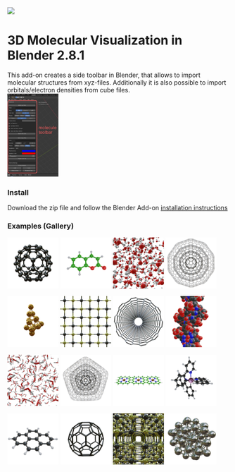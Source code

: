 <div align="left">
  <img src="https://github.com/hochej/QBlend/blob/master/docs/logo.svg" height="110"/>
</div>

3D Molecular Visualization in Blender 2.8.1
=============================================

This add-on creates a side toolbar in Blender, that allows to import molecular structures from xyz-files. Additionally it is also possible to import orbitals/electron densities from cube files. <br>
<img src="https://github.com/hochej/QBlend/blob/master/docs/q_blend_toolbar.png" width="23%"></img>

### Install 

Download the zip file and follow the Blender Add-on [installation instructions](https://docs.blender.org/manual/en/latest/editors/preferences/addons.html#installing-add-ons)

### Examples (Gallery)

<img src="https://github.com/hochej/QBlend/blob/master/docs/gallery1.png" width="23%"></img>
<img src="https://github.com/hochej/QBlend/blob/master/docs/gallery16.png" width="23%"></img>
<img src="https://github.com/hochej/QBlend/blob/master/docs/gallery3.png" width="23%"></img>
<img src="https://github.com/hochej/QBlend/blob/master/docs/gallery13.png" width="23%"></img>

<img src="https://github.com/hochej/QBlend/blob/master/docs/gallery5.png" width="23%"></img>
<img src="https://github.com/hochej/QBlend/blob/master/docs/gallery7.png" width="23%"></img>
<img src="https://github.com/hochej/QBlend/blob/master/docs/gallery10.png" width="23%"></img>
<img src="https://github.com/hochej/QBlend/blob/master/docs/gallery9.png" width="23%"></img>

<img src="https://github.com/hochej/QBlend/blob/master/docs/gallery4.png" width="23%"></img>
<img src="https://github.com/hochej/QBlend/blob/master/docs/gallery12.png" width="23%"></img>
<img src="https://github.com/hochej/QBlend/blob/master/docs/gallery8.png" width="23%"></img>
<img src="https://github.com/hochej/QBlend/blob/master/docs/gallery14.png" width="23%"></img>

<img src="https://github.com/hochej/QBlend/blob/master/docs/gallery15.png" width="23%"></img>
<img src="https://github.com/hochej/QBlend/blob/master/docs/gallery2.png" width="23%"></img>
<img src="https://github.com/hochej/QBlend/blob/master/docs/gallery6.png" width="23%"></img>
<img src="https://github.com/hochej/QBlend/blob/master/docs/gallery18.png" width="23%"></img>

